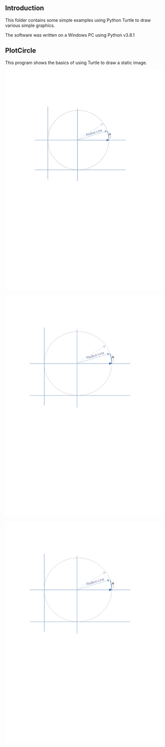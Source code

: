 ## Introduction
This folder contains some simple examples using Python Turtle to draw various simple graphics.

The software was written on a Windows PC using Python v3.8.1

## PlotCircle
This program shows the basics of using Turtle to draw a static image.

![image info](./images/plotcircle_radius.svg)

![image info](./images/plotcircle_radius.png)


![The San Juan Mountains are beautiful!](./images/plotcircle_radius.png "San Juan Mountains")